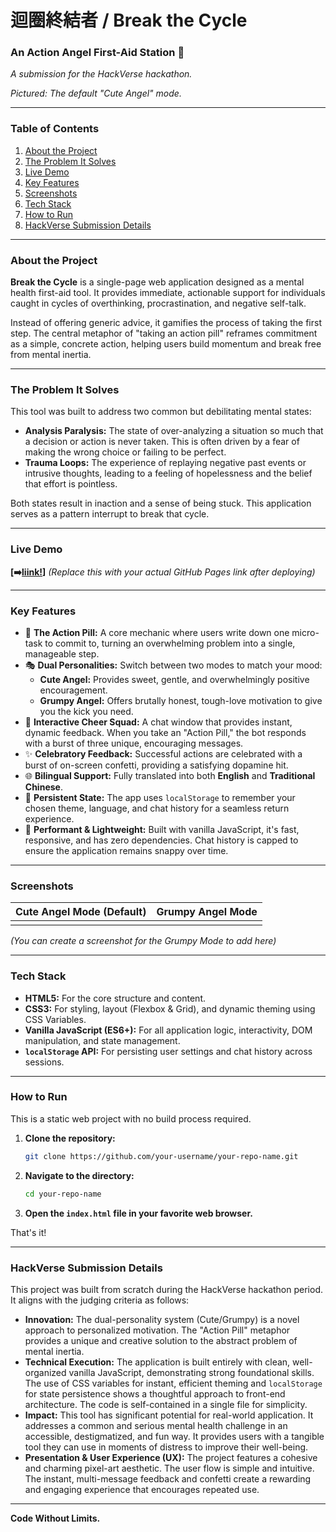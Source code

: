 # 迴圈終結者 / Break the Cycle
### An Action Angel First-Aid Station 💖

*A submission for the HackVerse hackathon.*


*Pictured: The default "Cute Angel" mode.*

---

### Table of Contents
1.  [About the Project](#about-the-project)
2.  [The Problem It Solves](#the-problem-it-solves)
3.  [Live Demo](#live-demo)
4.  [Key Features](#key-features)
5.  [Screenshots](#screenshots)
6.  [Tech Stack](#tech-stack)
7.  [How to Run](#how-to-run)
8.  [HackVerse Submission Details](#hackverse-submission-details)

---

### About the Project

**Break the Cycle** is a single-page web application designed as a mental health first-aid tool. It provides immediate, actionable support for individuals caught in cycles of overthinking, procrastination, and negative self-talk.

Instead of offering generic advice, it gamifies the process of taking the first step. The central metaphor of "taking an action pill" reframes commitment as a simple, concrete action, helping users build momentum and break free from mental inertia.

---

### The Problem It Solves

This tool was built to address two common but debilitating mental states:

*   **Analysis Paralysis:** The state of over-analyzing a situation so much that a decision or action is never taken. This is often driven by a fear of making the wrong choice or failing to be perfect.
*   **Trauma Loops:** The experience of replaying negative past events or intrusive thoughts, leading to a feeling of hopelessness and the belief that effort is pointless.

Both states result in inaction and a sense of being stuck. This application serves as a pattern interrupt to break that cycle.

---

### Live Demo

**[➡️[liink!](https://tokinosuna.github.io/action-angel-first-aid-station/)]** 
*(Replace this with your actual GitHub Pages link after deploying)*

---

### Key Features

*   💊 **The Action Pill:** A core mechanic where users write down one micro-task to commit to, turning an overwhelming problem into a single, manageable step.
*   🎭 **Dual Personalities:** Switch between two modes to match your mood:
    *   **Cute Angel:** Provides sweet, gentle, and overwhelmingly positive encouragement.
    *   **Grumpy Angel:** Offers brutally honest, tough-love motivation to give you the kick you need.
*   💬 **Interactive Cheer Squad:** A chat window that provides instant, dynamic feedback. When you take an "Action Pill," the bot responds with a burst of three unique, encouraging messages.
*   ✨ **Celebratory Feedback:** Successful actions are celebrated with a burst of on-screen confetti, providing a satisfying dopamine hit.
*   🌐 **Bilingual Support:** Fully translated into both **English** and **Traditional Chinese**.
*   💾 **Persistent State:** The app uses `localStorage` to remember your chosen theme, language, and chat history for a seamless return experience.
*   🚀 **Performant & Lightweight:** Built with vanilla JavaScript, it's fast, responsive, and has zero dependencies. Chat history is capped to ensure the application remains snappy over time.

---

### Screenshots

| Cute Angel Mode (Default) | Grumpy Angel Mode |
| :---: | :---: |
|  |  | 
*(You can create a screenshot for the Grumpy Mode to add here)*

---

### Tech Stack

*   **HTML5:** For the core structure and content.
*   **CSS3:** For styling, layout (Flexbox & Grid), and dynamic theming using CSS Variables.
*   **Vanilla JavaScript (ES6+):** For all application logic, interactivity, DOM manipulation, and state management.
*   **`localStorage` API:** For persisting user settings and chat history across sessions.

---

### How to Run

This is a static web project with no build process required.

1.  **Clone the repository:**
    ```bash
    git clone https://github.com/your-username/your-repo-name.git
    ```
2.  **Navigate to the directory:**
    ```bash
    cd your-repo-name
    ```
3.  **Open the `index.html` file in your favorite web browser.**

That's it!

---

### HackVerse Submission Details

This project was built from scratch during the HackVerse hackathon period. It aligns with the judging criteria as follows:

*   **Innovation:** The dual-personality system (Cute/Grumpy) is a novel approach to personalized motivation. The "Action Pill" metaphor provides a unique and creative solution to the abstract problem of mental inertia.
*   **Technical Execution:** The application is built entirely with clean, well-organized vanilla JavaScript, demonstrating strong foundational skills. The use of CSS variables for instant, efficient theming and `localStorage` for state persistence shows a thoughtful approach to front-end architecture. The code is self-contained in a single file for simplicity.
*   **Impact:** This tool has significant potential for real-world application. It addresses a common and serious mental health challenge in an accessible, destigmatized, and fun way. It provides users with a tangible tool they can use in moments of distress to improve their well-being.
*   **Presentation & User Experience (UX):** The project features a cohesive and charming pixel-art aesthetic. The user flow is simple and intuitive. The instant, multi-message feedback and confetti create a rewarding and engaging experience that encourages repeated use.

---
**Code Without Limits.**
